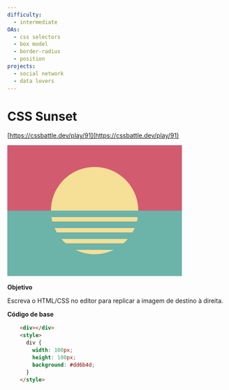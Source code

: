 ```yaml
---
difficulty:
  - intermediate
OAs:
  - css selectors
  - box model
  - border-radius
  - position
projects:
  - social network
  - data lovers
---
```


# CSS Sunset

[https://cssbattle.dev/play/91](https://cssbattle.dev/play/91)

![CSS Sunset](css_sunset.png)

__Objetivo__

Escreva o HTML/CSS no editor para replicar a imagem de destino à direita.

__Código de base__

```html
    <div></div>
    <style>
      div {
        width: 100px;
        height: 100px;
        background: #dd6b4d;
      }
    </style>
```
